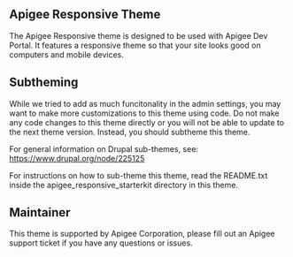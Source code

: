 Apigee Responsive Theme
-----------------------
The Apigee Responsive theme is designed to be used with Apigee Dev Portal. It
features a responsive theme so that your site looks good on computers and mobile
devices.


Subtheming
----------
While we tried to add as much funcitonality in the admin settings, you may want
to make more customizations to this theme using code.  Do not make any code
changes to this theme directly or you will not be able to update to the next
theme version.  Instead, you should subtheme this theme.

For general information on Drupal sub-themes, see:
https://www.drupal.org/node/225125

For instructions on how to sub-theme this theme, read the README.txt inside the
apigee_responsive_starterkit directory in this theme.

Maintainer
----------
This theme is supported by Apigee Corporation, please fill out an Apigee support
ticket if you have any questions or issues.